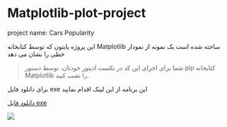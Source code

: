 # Matplotlib-plot-project
project name: Cars Popularity

این پروژه پایتون که توسط کتابخانه Matplotlib ساخته شده است یک نمونه از نمودار خطی را نشان می دهد

> شما برای اجرای این کد در تکست ادیتور خودتان، توسط دستور pip کتابخانه Matplotlib را نصب کنید.

برای دانلود فایل exe این برنامه از این لینک اقدام نمایید

[دانلود فایل exe](https://archive.studio.download-ha.ir/python/plt/file.exe)

![](https://archive.studio.download-ha.ir/pic.svg)
